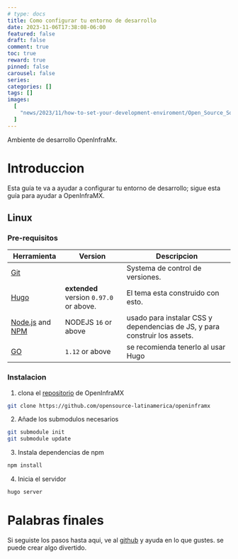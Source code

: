 ```yaml
---
# type: docs
title: Como configurar tu entorno de desarrollo
date: 2023-11-06T17:38:08-06:00
featured: false
draft: false
comment: true
toc: true
reward: true
pinned: false
carousel: false
series:
categories: []
tags: []
images:
  [
    "news/2023/11/how-to-set-your-development-enviroment/Open_Source_Software.jpg",
  ]
---
```


Ambiente de desarrollo OpenInfraMx.

<!--more-->

# Introduccion

Esta guía te va a ayudar a configurar tu entorno de desarrollo; sigue esta guía para ayudar a OpenInfraMX.

## Linux

### Pre-requisitos

| Herramienta                                                                                                             | Version                                 | Descripcion                                                                |
| ----------------------------------------------------------------------------------------------------------------------- | --------------------------------------- | -------------------------------------------------------------------------- |
| [Git](https://git-scm.com/downloads)                                                                                    |                                         | Systema de control de versiones.                                           |
| [Hugo](https://gohugo.io/installation/)                                                                                 | **extended** version `0.97.0` or above. | El tema esta construido con esto.                                          |
| [Node.js](https://nodejs.org/en/download/) and [NPM](https://docs.npmjs.com/downloading-and-installing-node-js-and-npm) | NODEJS `16` or above                    | usado para instalar CSS y dependencias de JS, y para construir los assets. |
| [GO](https://go.dev/doc/install)                                                                                        | `1.12` or above                         | se recomienda tenerlo al usar Hugo                                         |

### Instalacion

1. clona el [repositorio](https://github.com/opensource-latinamerica/openinframx) de OpenInfraMX

```bash
git clone https://github.com/opensource-latinamerica/openinframx
```

2. Añade los submodulos necesarios

```bash
git submodule init
git submodule update
```

3. Instala dependencias de npm

```bash
npm install
```

4. Inicia el servidor

```bash
hugo server
```

# Palabras finales

Si seguiste los pasos hasta aqui, ve al [github](https://github.com/opensource-latinamerica/openinframx) y ayuda en lo que gustes. se puede crear algo divertido.
